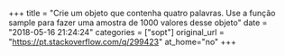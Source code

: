 +++
title = "Crie um objeto que contenha quatro palavras. Use a função sample para fazer uma amostra de 1000 valores desse objeto"
date = "2018-05-16 21:24:24"
categories = ["sopt"]
original_url = "https://pt.stackoverflow.com/q/299423"
at_home="no"
+++

